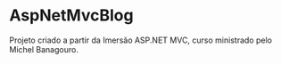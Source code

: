 # AspNetMvcBlog
Projeto criado a partir da Imersão ASP.NET MVC, curso ministrado pelo Michel Banagouro.

